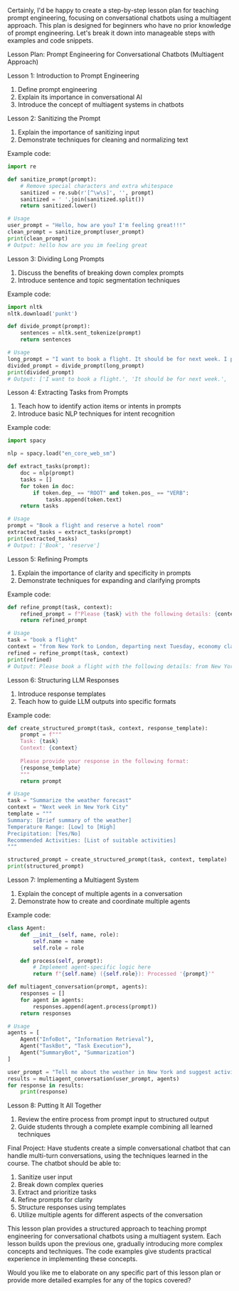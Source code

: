 Certainly, I'd be happy to create a step-by-step lesson plan for teaching prompt engineering, focusing on conversational chatbots using a multiagent approach. This plan is designed for beginners who have no prior knowledge of prompt engineering. Let's break it down into manageable steps with examples and code snippets.

Lesson Plan: Prompt Engineering for Conversational Chatbots (Multiagent Approach)

Lesson 1: Introduction to Prompt Engineering

1. Define prompt engineering
2. Explain its importance in conversational AI
3. Introduce the concept of multiagent systems in chatbots

Lesson 2: Sanitizing the Prompt

1. Explain the importance of sanitizing input
2. Demonstrate techniques for cleaning and normalizing text

Example code:

```python
import re

def sanitize_prompt(prompt):
    # Remove special characters and extra whitespace
    sanitized = re.sub(r'[^\w\s]', '', prompt)
    sanitized = ' '.join(sanitized.split())
    return sanitized.lower()

# Usage
user_prompt = "Hello, how are you? I'm feeling great!!!"
clean_prompt = sanitize_prompt(user_prompt)
print(clean_prompt)
# Output: hello how are you im feeling great
```

Lesson 3: Dividing Long Prompts

1. Discuss the benefits of breaking down complex prompts
2. Introduce sentence and topic segmentation techniques

Example code:

```python
import nltk
nltk.download('punkt')

def divide_prompt(prompt):
    sentences = nltk.sent_tokenize(prompt)
    return sentences

# Usage
long_prompt = "I want to book a flight. It should be for next week. I prefer morning departures."
divided_prompt = divide_prompt(long_prompt)
print(divided_prompt)
# Output: ['I want to book a flight.', 'It should be for next week.', 'I prefer morning departures.']
```

Lesson 4: Extracting Tasks from Prompts

1. Teach how to identify action items or intents in prompts
2. Introduce basic NLP techniques for intent recognition

Example code:

```python
import spacy

nlp = spacy.load("en_core_web_sm")

def extract_tasks(prompt):
    doc = nlp(prompt)
    tasks = []
    for token in doc:
        if token.dep_ == "ROOT" and token.pos_ == "VERB":
            tasks.append(token.text)
    return tasks

# Usage
prompt = "Book a flight and reserve a hotel room"
extracted_tasks = extract_tasks(prompt)
print(extracted_tasks)
# Output: ['Book', 'reserve']
```

Lesson 5: Refining Prompts

1. Explain the importance of clarity and specificity in prompts
2. Demonstrate techniques for expanding and clarifying prompts

Example code:

```python
def refine_prompt(task, context):
    refined_prompt = f"Please {task} with the following details: {context}"
    return refined_prompt

# Usage
task = "book a flight"
context = "from New York to London, departing next Tuesday, economy class"
refined = refine_prompt(task, context)
print(refined)
# Output: Please book a flight with the following details: from New York to London, departing next Tuesday, economy class
```

Lesson 6: Structuring LLM Responses

1. Introduce response templates
2. Teach how to guide LLM outputs into specific formats

Example code:

```python
def create_structured_prompt(task, context, response_template):
    prompt = f"""
    Task: {task}
    Context: {context}
    
    Please provide your response in the following format:
    {response_template}
    """
    return prompt

# Usage
task = "Summarize the weather forecast"
context = "Next week in New York City"
template = """
Summary: [Brief summary of the weather]
Temperature Range: [Low] to [High]
Precipitation: [Yes/No]
Recommended Activities: [List of suitable activities]
"""

structured_prompt = create_structured_prompt(task, context, template)
print(structured_prompt)
```

Lesson 7: Implementing a Multiagent System

1. Explain the concept of multiple agents in a conversation
2. Demonstrate how to create and coordinate multiple agents

Example code:

```python
class Agent:
    def __init__(self, name, role):
        self.name = name
        self.role = role

    def process(self, prompt):
        # Implement agent-specific logic here
        return f"{self.name} ({self.role}): Processed '{prompt}'"

def multiagent_conversation(prompt, agents):
    responses = []
    for agent in agents:
        responses.append(agent.process(prompt))
    return responses

# Usage
agents = [
    Agent("InfoBot", "Information Retrieval"),
    Agent("TaskBot", "Task Execution"),
    Agent("SummaryBot", "Summarization")
]

user_prompt = "Tell me about the weather in New York and suggest activities"
results = multiagent_conversation(user_prompt, agents)
for response in results:
    print(response)
```

Lesson 8: Putting It All Together

1. Review the entire process from prompt input to structured output
2. Guide students through a complete example combining all learned techniques

Final Project:
Have students create a simple conversational chatbot that can handle multi-turn conversations, using the techniques learned in the course. The chatbot should be able to:

1. Sanitize user input
2. Break down complex queries
3. Extract and prioritize tasks
4. Refine prompts for clarity
5. Structure responses using templates
6. Utilize multiple agents for different aspects of the conversation

This lesson plan provides a structured approach to teaching prompt engineering for conversational chatbots using a multiagent system. Each lesson builds upon the previous one, gradually introducing more complex concepts and techniques. The code examples give students practical experience in implementing these concepts.

Would you like me to elaborate on any specific part of this lesson plan or provide more detailed examples for any of the topics covered?
